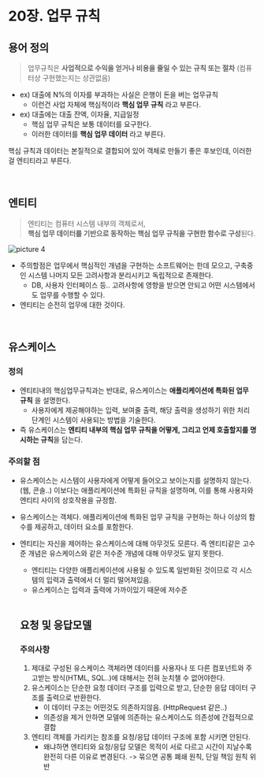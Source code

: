 # 20장. 업무 규칙

## 용어 정의

> 업무규칙은 **사업적으로 수익을 얻거나 비용을 줄일 수 있는 규칙 또는 절차** (컴퓨터상 구현했는지는 상관없음)

- ex) 대출에 N%의 이자를 부과하는 사실은 은행이 돈을 버는 업무규칙
  - 이런건 사업 자체에 핵심적이라 **핵심 업무 규칙** 라고 부른다.
- ex) 대출에는 대출 잔액, 이자율, 지급일정
  - 핵심 업무 규칙은 보통 데이터를 요구한다.
  - 이러한 데이터를 **핵심 업무 데이터** 라고 부른다.

핵심 규칙과 데이터는 본질적으로 결합되어 있어 객체로 만들기 좋은 후보인데, 이러한걸 엔티티라고 부른다.

<br/>

## 엔티티

> 엔티티는 컴퓨터 시스템 내부의 객체로서,   
> **핵심 업무 데이터를 기반으로 동작하는 핵심 업무 규칙을 구현한 함수로 구성**된다. 

![picture 4](../images/aa3b25dfd0a0ce6cceefdcdb5e81e2a16831f1effbb66917ed3457d8308d4187.png)  

- 주의할점은 업무에서 핵심적인 개념을 구현하는 소프트웨어는 한데 모으고, 구축중인 시스템 나머지 모든 고려사항과 분리시키고 독립적으로 존재한다.
  - DB, 사용자 인터페이스 등.. 고려사항에 영향을 받으면 안되고 어떤 시스템에서도 업무를 수행할 수 있다.
- 엔티티는 순전히 업무에 대한 것이다.

<br/>

## 유스케이스

### 정의

- 엔티티내의 핵심업무규칙과는 반대로, 유스케이스는 **애플리케이션에 특화된 업무 규칙** 을 설명한다.
  - 사용자에게 제공해야하는 입력, 보여줄 출력, 해당 출력을 생성하기 위한 처리 단계인 시스템이 사용되는 방법을 기술한다.
- 즉 유스케이스는 **엔티티 내부의 핵심 업무 규칙을 어떻게, 그리고 언제 호출할지를 명시하는 규칙**을 담는다.

### 주의할 점

- 유스케이스는 시스템이 사용자에게 어떻게 들어오고 보이는지를 설명하지 않는다. (웹, 콘솔..) 이보다는 애플리케이션에 특화된 규칙을 설명하며, 이를 통해 사용자와 엔티티 사이의 상호작용을 규정함.

- 유스케이스는 객체다. 애플리케이션에 특화된 업무 규칙을 구현하는 하나 이상의 함수를 제공하고, 데이터 요소를 포함한다.

- 엔티티는 자신을 제어하는 유스케이스에 대해 아무것도 모른다. 즉 엔티티같은 고수준 개념은 유스케이스와 같은 저수준 개념에 대해 아무것도 알지 못한다.

  - 엔티티는 다양한 애플리케이션에 사용될 수 있도록 일반화된 것이므로 각 시스템의 입력과 출력에서 더 멀리 떨어져있음.
  - 유스케이스는 입력과 출력에 가까이있기 때문에 저수준


  <br/>

  ## 요청 및 응답모델

  ### 주의사항

  1. 제대로 구성된 유스케이스 객체라면 데이터를 사용자나 또 다른 컴포넌트와 주고받는 방식(HTML, SQL..)에 대해서는 전혀 눈치챌 수 없어야한다.
  2. 유스케이스는 단순한 요청 데이터 구조를 입력으로 받고, 단순한 응답 데이터 구조를 출력으로 반환한다.
     - 이 데이터 구조는 어떤것도 의존하지않음. (HttpRequest 같은..)
     - 의존성을 제거 안하면 모델에 의존하는 유스케이스도 의존성에 간접적으로 결합
  3. 엔티티 객체를 가리키는 참조를 요청/응답 데이터 구조에 포함 시키면 안된다.
     - 왜냐하면 엔티티와 요청/응답 모델은 목적이 서로 다르고 시간이 지날수록 완전히 다른 이유로 변경된다. -> 묶으면 공통 폐쇄 원칙, 단일 책임 원칙 위반


<br/>
